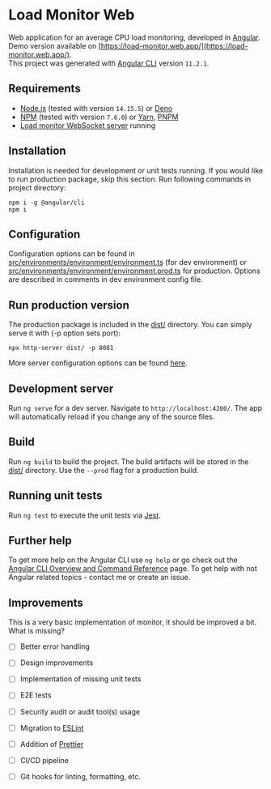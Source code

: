 # Load Monitor Web

Web application for an average CPU load monitoring, developed in [Angular](https://angular.io/).  
Demo version available on [https://load-monitor.web.app/](https://load-monitor.web.app/).  
This project was generated with [Angular CLI](https://github.com/angular/angular-cli) version `11.2.1`.

## Requirements

- [Node.js](https://nodejs.org) (tested with version `14.15.5`) or [Deno](https://deno.land/)
- [NPM](https://www.npmjs.com/) (tested with version `7.6.0`) or [Yarn](https://yarnpkg.com/), [PNPM](https://pnpm.js.org/)
- [Load monitor WebSocket server](https://github.com/dawid-drelichowski/load-monitor-socket) running

## Installation

Installation is needed for development or unit tests running. If you would like to run production package, skip this section.
Run following commands in project directory:

```commandline
npm i -g @angular/cli
npm i
```

## Configuration

Configuration options can be found in [src/environments/environment/environment.ts](src/environments/environment.ts) (for dev environment) or [src/environments/environment/environment.prod.ts](src/environments/environment.prod.ts) for production.
Options are described in comments in dev environment config file.

## Run production version

The production package is included in the [dist/](dist) directory.
You can simply serve it with (-p option sets port):

```commandline
npx http-server dist/ -p 8081
```

More server configuration options can be found [here](https://www.npmjs.com/package/http-server#available-options).

## Development server

Run `ng serve` for a dev server. Navigate to `http://localhost:4200/`. The app will automatically reload if you change any of the source files.

## Build

Run `ng build` to build the project. The build artifacts will be stored in the [dist/](dist) directory. Use the `--prod` flag for a production build.

## Running unit tests

Run `ng test` to execute the unit tests via [Jest](https://jestjs.io/).

## Further help

To get more help on the Angular CLI use `ng help` or go check out the [Angular CLI Overview and Command Reference](https://angular.io/cli) page.
To get help with not Angular related topics - contact me or create an issue.

## Improvements

This is a very basic implementation of monitor, it should be improved a bit.
What is missing?

- [ ] Better error handling
- [ ] Design improvements
- [ ] Implementation of missing unit tests
- [ ] E2E tests
- [ ] Security audit or audit tool(s) usage
- [ ] Migration to [ESLint](https://eslint.org/)
- [ ] Addition of [Prettier](https://prettier.io/)
- [ ] CI/CD pipeline
- [ ] Git hooks for linting, formatting, etc.

